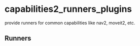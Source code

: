 # capabilities2_runners_plugins

provide runners for common capabilities like nav2, moveit2, etc.

## Runners
